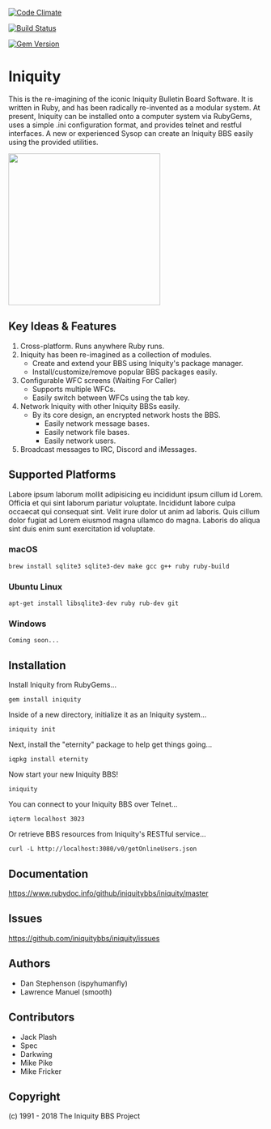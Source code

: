 [![Code Climate](https://codeclimate.com/github/dwyl/esta/badges/gpa.png)](https://codeclimate.com/github/iniquitybbs/iniquity)

[![Build Status](https://travis-ci.org/iniquitybbs/iniquity.png?branch=master)](https://travis-ci.org/iniquitybbs/iniquity)

[![Gem Version](https://badge.fury.io/rb/iniquity.png)](https://badge.fury.io/rb/iniquity)

# Iniquity

This is the re-imagining of the iconic Iniquity Bulletin Board Software. It is written in Ruby, and has been radically re-invented as a modular system. At present, Iniquity can be installed onto a computer system via RubyGems, uses a simple .ini configuration format, and provides telnet and restful interfaces. A new or experienced Sysop can create an Iniquity BBS easily using the provided utilities.

<p align="left">
    <img src="https://github.com/iniquitybbs/iniquity/blob/master/artwork/SyncTERM_-_Iniquity_BBS.png?raw=true" height="300">
</p>

## Key Ideas & Features

1. Cross-platform. Runs anywhere Ruby runs.
2. Iniquity has been re-imagined as a collection of modules.
    - Create and extend your BBS using Iniquity's package manager.
    - Install/customize/remove popular BBS packages easily.
3. Configurable WFC screens (Waiting For Caller)
    - Supports multiple WFCs.
    - Easily switch between WFCs using the tab key.
4. Network Iniquity with other Iniquity BBSs easily.
    - By its core design, an encrypted network hosts the BBS.
        - Easily network message bases.
        - Easily network file bases.
        - Easily network users.
5. Broadcast messages to IRC, Discord and iMessages.

## Supported Platforms

Labore ipsum laborum mollit adipisicing eu incididunt ipsum cillum id Lorem. Officia et qui sint laborum pariatur voluptate. Incididunt labore culpa occaecat qui consequat sint. Velit irure dolor ut anim ad laboris. Quis cillum dolor fugiat ad Lorem eiusmod magna ullamco do magna. Laboris do aliqua sint duis enim sunt exercitation id voluptate.
### macOS

    brew install sqlite3 sqlite3-dev make gcc g++ ruby ruby-build

### Ubuntu Linux

    apt-get install libsqlite3-dev ruby rub-dev git

### Windows

    Coming soon...

## Installation

Install Iniquity from RubyGems...

    gem install iniquity

Inside of a new directory, initialize it as an Iniquity system...

    iniquity init

Next, install the "eternity" package to help get things going...

    iqpkg install eternity

Now start your new Iniquity BBS!

    iniquity

You can connect to your Iniquity BBS over Telnet...

    iqterm localhost 3023

Or retrieve BBS resources from Iniquity's RESTful service...

    curl -L http://localhost:3080/v0/getOnlineUsers.json

## Documentation

https://www.rubydoc.info/github/iniquitybbs/iniquity/master

## Issues

https://github.com/iniquitybbs/iniquity/issues

## Authors

* Dan Stephenson (ispyhumanfly)
* Lawrence Manuel (smooth)

## Contributors

* Jack Plash
* Spec
* Darkwing
* Mike Pike
* Mike Fricker

## Copyright

(c) 1991 - 2018 The Iniquity BBS Project